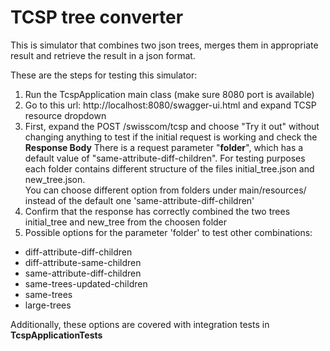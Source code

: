 __**TCSP tree converter**__
======

This is simulator that combines two json trees, merges them in appropriate result 
and retrieve the result in a json format.
  
These are the steps for testing this simulator: 
1. Run the TcspApplication main class (make sure 8080 port is available)
2. Go to this url: http://localhost:8080/swagger-ui.html and expand TCSP resource dropdown
3. First, expand the POST /swisscom/tcsp and choose "Try it out" without changing anything to test
 if the initial request is working and check the **Response Body**
There is a request parameter "**folder**", which has a default value of "same-attribute-diff-children". 
For testing purposes each folder contains different structure of the files initial_tree.json and new_tree.json.   
You can choose different option from folders under main/resources/ instead of the default one 'same-attribute-diff-children'
4. Confirm that the response has correctly combined the two trees initial_tree and new_tree from the choosen folder
5. Possible options for the parameter 'folder' to test other combinations:
- diff-attribute-diff-children
- diff-attribute-same-children
- same-attribute-diff-children
- same-trees-updated-children
- same-trees
- large-trees

Additionally, these options are covered with integration tests in **TcspApplicationTests**

